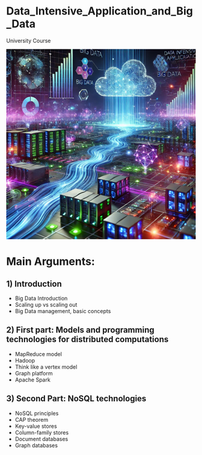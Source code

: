 # Data_Intensive_Application_and_Big_Data
University Course 


![Logo del progetto](./img/img1) 

# Main Arguments:

## 1) Introduction
- Big Data Introduction
- Scaling up vs scaling out
- Big Data management, basic concepts


## 2) First part: Models and programming technologies for distributed computations
- MapReduce model
- Hadoop
- Think like a vertex model
- Graph platform
- Apache Spark

## 3) Second Part: NoSQL technologies
- NoSQL principles
- CAP theorem
- Key-value stores
- Column-family stores
- Document databases
- Graph databases
